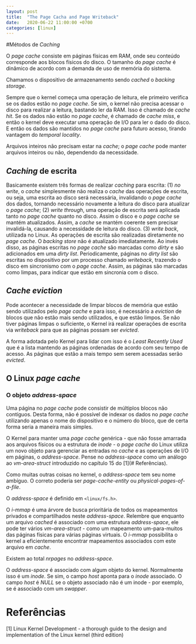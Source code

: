 ```yaml
---
layout: post
title:  "The Page Cacha and Page Writeback"
date:   2020-06-22 11:00:00 +0700
categories: [linux]
---
```


#Métodos de _Caching_

O _page cache_ consiste em páginas físicas em RAM, onde seu conteúdo corresponde aos
blocos físicos do disco. O tamanho do _page cache_ é dinâmico de acordo com a demanda
de uso de memória do sistema.

Chamamos o dispositivo de armazenamento sendo _cached_ o _backing storage_.

Sempre que o kernel começa uma operação de leitura, ele primeiro verifica se os dados
estão no _page cache_. Se sim, o kernel não precisa acessar o disco para realizar a
leitura, bastando ler da RAM. Isso é chamado de _cache hit_. Se os dados não estão
no _page cache_, é chamado de _cache miss_, e então o kernel deve executar uma operação
de I/O para ler o dado do disco. E então os dados são mantidos no _page cache_ para futuro
acesso, tirando vantagem do _temporal locality_.

Arquivos inteiros não precisam estar na _cache_; o _page cache_ pode manter arquivos
inteiros ou não, dependendo da necessidade.

## _Caching_ de escrita

Basicamente existem três formas de realizar _caching_ para escrita:
(1) _no write_, o _cache_ simplesmente não realiza o _cache_ das operações de escrita, ou seja,
uma escrita ao disco será necessária, invalidando o _page cache_ dos dados, tornando necessário
novamente a leitura do disco para atualizar o _page cache_;
(2) _write through_, uma operação de escrita será aplicada tanto no _page cache_ quanto no disco.
Assim o disco e o _page cache_ se mantém atualizados. Assim, a _cache_ se mantém coerente sem
precisar invalidá-la, causando a necessidade de leitura do disco.
(3) _write back_, utilizada no Linux. As operações de escrita são realizadas diretamente no
_page cache_. O _backing store_ não é atualizado imediatamente. Ao invés disso, as páginas
escritas no _page cache_ são marcadas como _dirty_ e são adicionados em uma _dirty list_.
Periodicamente, páginas no _dirty list_ são escritas no dispositivo por um processo chamado
_writeback_, trazendo o disco em sincronismo com o _page cache_. Assim, as páginas são marcadas
como limpas, para indicar que estão em sincronia com o disco.

## _Cache eviction_

Pode acontecer a necessidade de limpar blocos de memória que estão sendo utilizados pelo _page cache_
e para isso, é necessário a _eviction_ de blocos que não estão mais sendo utilizados, e que estão
limpos. Se não tiver páginas limpas o suficiente, o Kernel irá realizar operações de escrita via
_writeback_ para que as páginas possam ser _evicted_.

A forma adotada pelo Kernel para lidar com isso é o _Least Recently Used_ que é a lista mantendo
as páginas ordenadas de acordo com seu tempo de acesso. As páginas que estão a mais tempo sem
serem acessadas serão _evicted_.

## O Linux _page cache_

### O objeto _address-space_

Uma página no _page cache_ pode consistir de múltiplos blocos não contíguos. Desta forma, não é
possível de indexar os dados no _page cache_ utilizando apenas o nome do dispositivo e o
número do bloco, que de certa forma seria a  maneira mais simples.

O Kernel para manter uma _page cache_ genérica - que não fosse amarrada aos arquivos físicos ou
a estrutura de _inode_ - o _page cache_ do Linux utiliza um novo objeto para gerenciar as entradas
no _cache_ e as operações de I/O em páginas, o _address-space_. Pense no _address-space_ como um
análogo ao _vm-area-struct_ introduzido no capítulo 15 do [1](# Referências).

Como muitas outras coisas no kernel, o _address-space_ tem seu nome ambíguo. O correto poderia
ser _page-cache-entity_ ou _physical-pages-of-a-file_.

O _address-space_ é definido em `<linux/fs.h>`.

O _i-mmap_ é uma árvore de busca prioritária de todos os mapeamentos privados e compartilhados
neste _address-space_. Relembre que enquanto um arquivo _cached_ é associado com uma estrutura
_address-space_, ele pode ter vários _vm-area-struct_ - como um mapeamento um-para-muitos
das páginas físicas para várias páginas virtuais. O _i-mmap_ possibilita o kernel a eficientemente
encontrar mapeamentos associados com este arquivo em _cache_.

Existem ao total _nrpages_ no _address-space_.

O _address-space_ é associado com algum objeto do kernel. Normalmente isso é um _inode_.
Se sim, o campo _host_ aponta para o _inode_ associado. O campo _host_ é _NULL_ se o objeto
associado não é um inode - por exemplo, se é associado com um _swapper_.


# Referências

[1] Linux Kernel Development - a thorough guide to the design and implementation
of the Linux kernel  (third edition)
